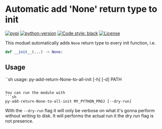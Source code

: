 # Automatic add 'None' return type to init

[![pypi](https://img.shields.io/pypi/v/add-return-None-to-init)](https://pypi.org/project/add-return-None-to-init/)
[![python-version](https://img.shields.io/pypi/pyversions/add-return-None-to-init)](https://pypi.org/project/add-return-None-to-init/)
[![Code style: black](https://img.shields.io/badge/code%20style-black-000000.svg)](https://github.com/psf/black)
[![License](https://img.shields.io/github/license/soraxas/py-return-None-for-__init__.svg)](https://github.com/soraxas/py-return-None-for-__init__/blob/master/LICENSE)

This moduel automatically adds `None` return type to every init function, i.e.
```py
def __init__(...) -> None:
```

## Usage

``sh
usage: py-add-return-None-to-all-init [-h] [-d] PATH
```

You can run the module with
```sh
py-add-return-None-to-all-init MY_PYTHON_PROJ [--dry-run]
```
With the `--dry-run` flag it will only be verbose on what it's gonna perform without writing to disk. It will performs the actual run it the dry run flag is not presence.

